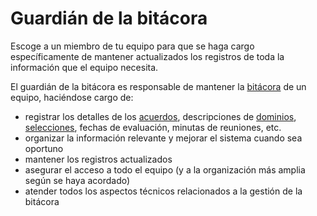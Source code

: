 # Guardián de la bitácora

<summary>
Escoge a un miembro de tu equipo para que se haga cargo específicamente de mantener actualizados los registros de toda la información que el equipo necesita.
</summary>

El guardián de la bitácora es responsable de mantener la [bitácora](glossary:logbook) de un equipo, haciéndose cargo de:

- registrar los detalles de los [acuerdos](glossary:agreement), descripciones de [dominios](glossary:domain), [selecciones](section:role-selection), fechas de evaluación, minutas de reuniones, etc.
- organizar la información relevante y mejorar el sistema cuando sea oportuno
- mantener los registros actualizados
- asegurar el acceso a todo el equipo (y a la organización más amplia según se haya acordado)
- atender todos los aspectos técnicos relacionados a la gestión de la bitácora